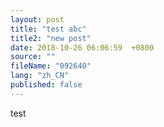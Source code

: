 ```yaml
---
layout: post
title: "test abc"
title2: "new post"
date: 2018-10-26 06:06:59  +0800
source: ""
fileName: "092640"
lang: "zh_CN"
published: false
---
```


test
